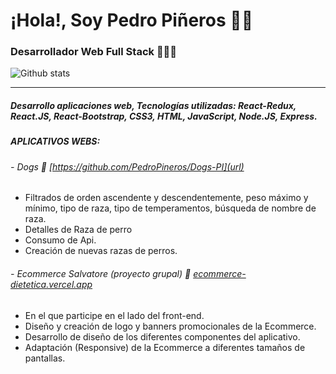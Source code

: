 # ¡Hola!, Soy Pedro Piñeros 👋🏽
###  Desarrollador Web Full Stack 👨🏽‍💻
![Github stats](https://github-readme-stats.vercel.app/api?username=pedropineros&theme=omni&show_icons=true)



------------
##### Desarrollo aplicaciones web, Tecnologías utilizadas: React-Redux, React.JS, React-Bootstrap, CSS3, HTML, JavaScript, Node.JS, Express.
##### **APLICATIVOS WEBS:**
###### - Dogs 🐶 [https://github.com/PedroPineros/Dogs-PI](url)
- Filtrados de orden ascendente y descendentemente, peso máximo y mínimo, tipo de raza, tipo de temperamentos, búsqueda de nombre de raza.
- Detalles de Raza de perro
- Consumo de Api.
- Creación de nuevas razas de perros.

###### - Ecommerce Salvatore (proyecto grupal) 🛒 [ecommerce-dietetica.vercel.app](url)
- En el que participe en el lado del front-end.
- Diseño y creación de logo y banners promocionales de la Ecommerce.
- Desarrollo de diseño de los diferentes componentes del aplicativo. 
- Adaptación (Responsive) de la Ecommerce a diferentes tamaños de pantallas.
